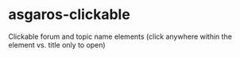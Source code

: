 # asgaros-clickable
Clickable forum and topic name elements (click anywhere within the element vs. title only to open)
